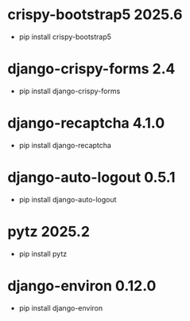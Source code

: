 # crispy-bootstrap5 2025.6
- pip install crispy-bootstrap5

# django-crispy-forms 2.4
- pip install django-crispy-forms

# django-recaptcha 4.1.0
- pip install django-recaptcha

# django-auto-logout 0.5.1
- pip install django-auto-logout

# pytz 2025.2
- pip install pytz

# django-environ 0.12.0
- pip install django-environ

